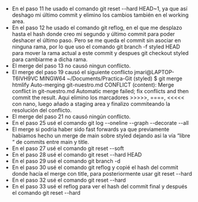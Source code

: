 - En el paso 11 he usado el comando git reset --hard HEAD~1, ya que así deshago mi último commit y elimino los cambios también en el working area.
- En el paso 12 he usado el comando git reflog, en el que me desplazo hasta el hash donde creo mi segundo y último commit para poder deshacer el último paso. Pero se me queda el commit sin asociar en ninguna rama, por lo que uso el comando git  branch -f styled HEAD para mover la rama actual a este commit y despues git checkout styled para cambiarme a dicha rama.
- El merge del paso 13 no causó ningun conflicto.
- El merge del paso 19 causó el siguiente conflicto jmari@LAPTOP-T6IVH9VC MINGW64 ~/Documents/Practica-Git (styled) $ git merge htmlify Auto-merging git-nuestro.md CONFLICT (content): Merge conflict in git-nuestro.md Automatic merge failed; fix conflicts and then commit the result.
 Aqui elimino los marcadores  >>>>>, ====, <<<<< con nano, luego añado a staging area y finalizo commiteando la resolución del conflicto.
- El merge del paso 21 no causó ningún conflicto.
- En el paso 25 usé el comando git log --oneline --graph --decorate --all
- El merge si podria haber sido fast forwards ya que previamente habiamos hecho un merge de main sobre styled dejando asi la vía “libre “ de commits entre main y title.
- En el paso 27 usé el comando git reset --soft
- En el paso 28 usé el comando git reset --hard HEAD
- En el paso 29 usé el comando git branch  -d
- En el paso 30 usé el comando git reflog y copié el hash del commit donde hacía el merge con title, para posteriormente usar git reset --hard <hash>
- En el paso 32 usé el comando git reset --hard <hash del primer commit>
- En el paso 33 usé el reflog para ver el hash del commit final y después el comando  git reset --hard<hash del primer commit>
